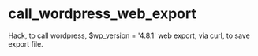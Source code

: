 # call_wordpress_web_export
Hack, to call wordpress, $wp_version = '4.8.1' web export, via curl, to save export file.
